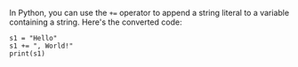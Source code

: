 In Python, you can use the `+=` operator to append a string literal to a variable containing a string. Here's the converted code:
```
s1 = "Hello"
s1 += ", World!"
print(s1)
```
